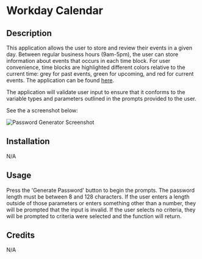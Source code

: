 # Workday Calendar
## Description
This application allows the user to store and review their events in a given day. Between regular business hours (9am-5pm), the user can store information about events that occurs in each time block. For user convenience, time blocks are highlighted different colors relative to the current time: grey for past events, green for upcoming, and red for current events. The application can be found [here](https://aaron-heath.github.io/password-generator/).

The application will validate user input to ensure that it conforms to the variable types and parameters outlined in the prompts provided to the user.

See the a screenshot below:

![Password Generator Screenshot](./password_generator_screenshot.png)

## Installation

N/A

## Usage

Press the 'Generate Password' button to begin the prompts. The password length must be between 8 and 128 characters. If the user enters a length outside of those parameters or enters something other than a number, they will be prompted that the input is invalid. If the user selects no criteria, they will be prompted to criteria were selected and the function will return.

## Credits

N/A